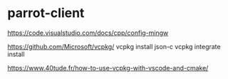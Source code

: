 # parrot-client

https://code.visualstudio.com/docs/cpp/config-mingw


https://github.com/Microsoft/vcpkg/
vcpkg install json-c
vcpkg integrate install

https://www.40tude.fr/how-to-use-vcpkg-with-vscode-and-cmake/